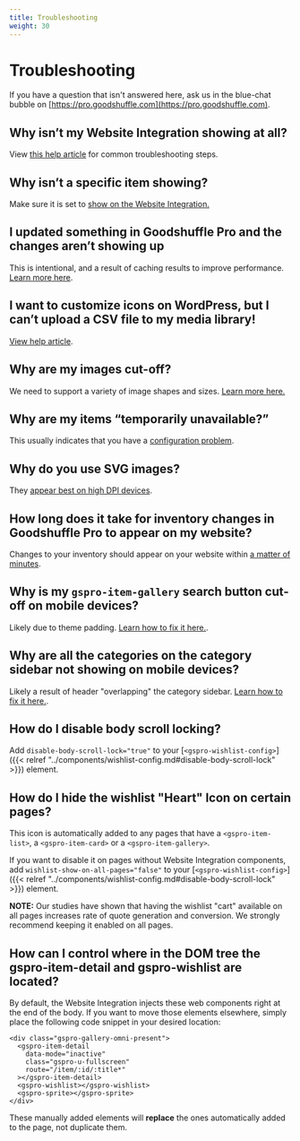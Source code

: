 ```yaml
---
title: Troubleshooting
weight: 30
---
```


# Troubleshooting

If you have a question that isn't answered here, ask us in the blue-chat bubble on [https://pro.goodshuffle.com](https://pro.goodshuffle.com).

## Why isn’t my Website Integration showing at all?
View [this help article](https://help.goodshuffle.com/en/articles/4973679-why-isn-t-my-wishlist-integration-showing-at-all) for common troubleshooting steps.

## Why isn’t a specific item showing?
Make sure it is set to [show on the Website Integration.](https://help.goodshuffle.com/en/articles/4973967-why-isn-t-an-item-showing-in-my-wishlist)

## I updated something in Goodshuffle Pro and the changes aren’t showing up
This is intentional, and a result of caching results to improve performance. [Learn more here](https://help.goodshuffle.com/en/articles/4973980-i-updated-something-in-goodshuffle-pro-and-the-changes-aren-t-showing-up-in-my-wishlist).

## I want to customize icons on WordPress, but I can’t upload a CSV file to my media library!
[View help article](https://help.goodshuffle.com/en/articles/4974017-i-want-to-customize-icons-on-wordpress-but-i-can-t-upload-a-csv-file-to-my-media-library).  

## Why are my images cut-off?
We need to support a variety of image shapes and sizes. [Learn more here.](https://help.goodshuffle.com/en/articles/4974030-why-are-my-images-cut-off-in-my-wishlist)

## Why are my items “temporarily unavailable?”
This usually indicates that you have a [configuration problem](https://help.goodshuffle.com/en/articles/4974044-why-are-my-wishlist-items-temporarily-unavailable). 

## Why do you use SVG images?
They [appear best on high DPI devices](https://help.goodshuffle.com/en/articles/4974050-why-do-you-use-svg-images).

## How long does it take for inventory changes in Goodshuffle Pro to appear on my website?
Changes to your inventory should appear on your website within [a matter of minutes](https://help.goodshuffle.com/en/articles/4974054-how-long-does-it-take-for-inventory-changes-in-goodshuffle-pro-to-appear-on-my-website-wishlist). 

## Why is my `gspro-item-gallery` search button cut-off on mobile devices?
Likely due to theme padding. [Learn how to fix it here.](http://help.goodshuffle.com/en/articles/4993747-why-is-my-gspro-item-gallery-search-button-cut-off-on-mobile-devices).

## Why are all the categories on the category sidebar not showing on mobile devices?
Likely a result of header "overlapping" the category sidebar. [Learn how to fix it here.](http://help.goodshuffle.com/en/articles/4993992-why-can-t-i-see-all-my-categories-on-mobile-devices).

## How do I disable body scroll locking?
Add `disable-body-scroll-lock="true"` to your [`<gspro-wishlist-config>`]({{< relref "../components/wishlist-config.md#disable-body-scroll-lock" >}}) element.

## How do I hide the wishlist "Heart" Icon on certain pages?
This icon is automatically added to any pages that have a `<gspro-item-list>`, a `<gspro-item-card>` or a `<gspro-item-gallery>`.

If you want to disable it on pages without Website Integration components, add `wishlist-show-on-all-pages="false"` to your [`<gspro-wishlist-config>`]({{< relref "../components/wishlist-config.md#disable-body-scroll-lock" >}}) element.

**NOTE:** Our studies have shown that having the wishlist "cart" available on all pages increases rate of quote generation and conversion. We strongly recommend keeping it enabled on all pages.

## How can I control where in the DOM tree the gspro-item-detail and gspro-wishlist are located?

By default, the Website Integration injects these web components right at the end of the body.
If you want to move those elements elsewhere, simply place the following code snippet in your desired location:

```
<div class="gspro-gallery-omni-present">
  <gspro-item-detail
    data-mode="inactive"
    class="gspro-u-fullscreen"
    route="/item/:id/:title*"
  ></gspro-item-detail>
  <gspro-wishlist></gspro-wishlist>
  <gspro-sprite></gspro-sprite>
</div>
```

These manually added elements will **replace** the ones automatically added to the page, not duplicate them.
